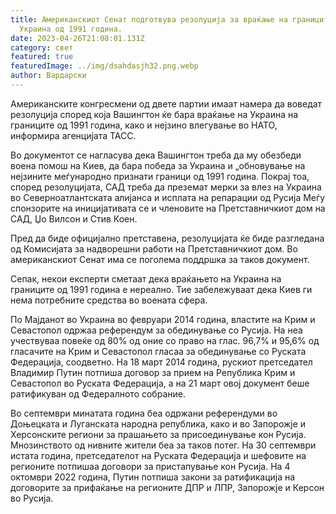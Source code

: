 ```yaml
---
title: Американскиот Сенат подготвува резолуција за враќање на границите на
  Украина од 1991 година.
date: 2023-04-26T21:08:01.131Z
category: свет
featured: true
featuredImage: ../img/dsahdasjh32.png.webp
author: Вардарски
---
```


Американските конгресмени од двете партии имаат намера да воведат резолуција според која Вашингтон ќе бара враќање на Украина на границите од 1991 година, како и нејзино влегување во НАТО, информира агенцијата ТАСС.

Во документот се нагласува дека Вашингтон треба да му обезбеди воена помош на Киев, да бара победа за Украина и „обновување на нејзините меѓународно признати граници од 1991 година. Покрај тоа, според резолуцијата, САД треба да преземат мерки за влез на Украина во Северноатлантската алијанса и исплата на репарации од Русија Меѓу спонзорите на иницијативата се и членовите на Претставничкиот дом на САД, Џо Вилсон и Стив Коен.

Пред да биде официјално претставена, резолуцијата ќе биде разгледана од Комисијата за надворешни работи на Претставничкиот дом. Во американскиот Сенат има се поголема поддршка за таков документ.

Сепак, некои експерти сметаат дека враќањето на Украина на границите од 1991 година е нереално. Тие забележуваат дека Киев ги нема потребните средства во воената сфера.

По Мајданот во Украина во февруари 2014 година, властите на Крим и Севастопол одржаа референдум за обединување со Русија. На неа учествуваа повеќе од 80% од оние со право на глас. 96,7% и 95,6% од гласачите на Крим и Севастопол гласаа за обединување со Руската Федерација, соодветно. На 18 март 2014 година, рускиот претседател Владимир Путин потпиша договор за прием на Република Крим и Севастопол во Руската Федерација, а на 21 март овој документ беше ратификуван од Федералното собрание.

Во септември минатата година беа одржани референдуми во Доњецката и Луганската народна република, како и во Запорожје и Херсонските региони за прашањето за присоединување кон Русија. Мнозинството од нивните жители беа за таков потег. На 30 септември истата година, претседателот на Руската Федерација и шефовите на регионите потпишаа договори за пристапување кон Русија. На 4 октомври 2022 година, Путин потпиша закони за ратификација на договорите за прифаќање на регионите ДПР и ЛПР, Запорожје и Керсон во Русија.
